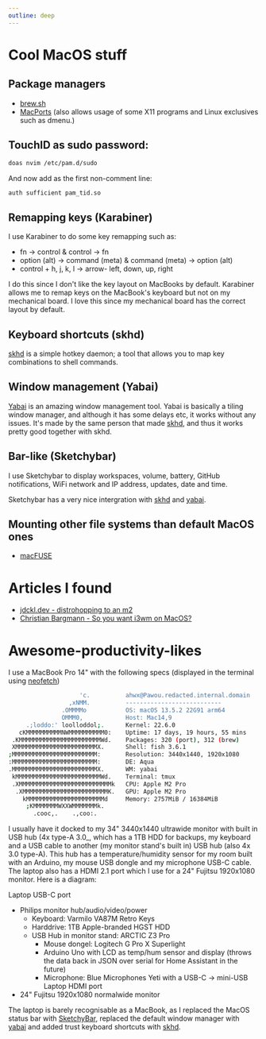 ```yaml
---
outline: deep
---
```


# Cool MacOS stuff

## Package managers

- [brew.sh](https://brew.sh)
- [MacPorts](https://macports.org/) (also allows usage of some X11 programs and Linux exclusives such as dmenu.)

## TouchID as sudo password:

```sh
doas nvim /etc/pam.d/sudo
```
And now add as the first non-comment line:

`auth sufficient pam_tid.so`

## Remapping keys (Karabiner)

I use Karabiner to do some key remapping such as:

* fn -> control & control -> fn
* option (alt) -> command (meta) & command (meta) -> option (alt)
* control + h, j, k, l -> arrow- left, down, up, right

I do this since I don't like the key layout on MacBooks by default. Karabiner allows me to remap keys on the MacBook's keyboard but not on my mechanical board. I love this since my mechanical board has the correct layout by default.

## Keyboard shortcuts (skhd)

[skhd](https://github.com/koekeishiya/skhd) is a simple hotkey daemon; a tool that allows you to map key combinations to shell commands.

## Window management (Yabai)

[Yabai](https://github.com/koekeishiya/yabai) is an amazing window management tool. Yabai is basically a tiling window manager, and although it has some delays etc, it works without any issues. It's made by the same person that made [skhd](#skhd), and thus it works pretty good together with skhd.

## Bar-like (Sketchybar)

I use Sketchybar to display workspaces, volume, battery, GitHub notifications, WiFi network and IP address, updates, date and time.

Sketchybar has a very nice intergration with [skhd](#skhd) and [yabai](#yabai).

## Mounting other file systems than default MacOS ones

- [macFUSE](https://osxfuse.github.io/)


# Articles I found

- [jdckl.dev - distrohopping to an m2](https://jdckl.dev/blog/distrohopping-to-an-m2)
- [Christian Bargmann - So you want i3wm on MacOS?](https://cbrgm.net/post/2021-05-5-setup-macos/)

# Awesome-productivity-likes

I use a MacBook Pro 14" with the following specs (displayed in the terminal using [neofetch](https://github.com/dylanaraps/neofetch))

```sh
                    'c.          ahwx@Pawou.redacted.internal.domain
                 ,xNMM.          ---------------------------
               .OMMMMo           OS: macOS 13.5.2 22G91 arm64
               OMMM0,            Host: Mac14,9
     .;loddo:' loolloddol;.      Kernel: 22.6.0
   cKMMMMMMMMMMNWMMMMMMMMMM0:    Uptime: 17 days, 19 hours, 55 mins
 .KMMMMMMMMMMMMMMMMMMMMMMMWd.    Packages: 320 (port), 312 (brew)
 XMMMMMMMMMMMMMMMMMMMMMMMX.      Shell: fish 3.6.1
;MMMMMMMMMMMMMMMMMMMMMMMM:       Resolution: 3440x1440, 1920x1080
:MMMMMMMMMMMMMMMMMMMMMMMM:       DE: Aqua
.MMMMMMMMMMMMMMMMMMMMMMMMX.      WM: yabai
 kMMMMMMMMMMMMMMMMMMMMMMMMWd.    Terminal: tmux
 .XMMMMMMMMMMMMMMMMMMMMMMMMMMk   CPU: Apple M2 Pro
  .XMMMMMMMMMMMMMMMMMMMMMMMMK.   GPU: Apple M2 Pro
    kMMMMMMMMMMMMMMMMMMMMMMd     Memory: 2757MiB / 16384MiB
     ;KMMMMMMMWXXWMMMMMMMk.
       .cooc,.    .,coo:.
```

I usually have it docked to my 34" 3440x1440 ultrawide monitor with built in USB hub (4x type-A 3.0_, which has a 1TB HDD for backups, my keyboard and a USB cable to another (my monitor stand's built in) USB hub (also 4x 3.0 type-A). This hub has a temperature/humidity sensor for my room built with an Arduino, my mouse USB dongle and my microphone USB-C cable. The laptop also has a HDMI 2.1 port which I use for a 24" Fujitsu 1920x1080 monitor. Here is a diagram:

Laptop USB-C port
  * Philips monitor hub/audio/video/power
    * Keyboard: Varmilo VA87M Retro Keys
    * Harddrive: 1TB Apple-branded HGST HDD
    * USB Hub in monitor stand: ARCTIC Z3 Pro
      * Mouse dongel: Logitech G Pro X Superlight
      * Arduino Uno with LCD as temp/hum sensor and display (throws the data back in JSON over serial for Home Assistant in the future)
      * Microphone: Blue Microphones Yeti with a USB-C -> mini-USB
Laptop HDMI port
  * 24" Fujitsu 1920x1080 normalwide monitor

The laptop is barely recognisable as a MacBook, as I replaced the MacOS status bar with [SketchyBar](https://github.com/FelixKratz/SketchyBar), replaced the default window manager with [yabai](https://github.com/koekeishiya/yabai) and added trust keyboard shortcuts with [skhd](https://github.com/koekeishiya/skhd).
